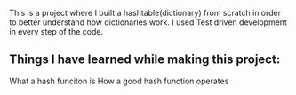 This is a project where I built a hashtable(dictionary) from scratch in order to better understand how dictionaries work. I used Test driven development in every step of the code.

## Things I have learned while making this project: 
  What a hash funciton is
  How a good hash function operates
